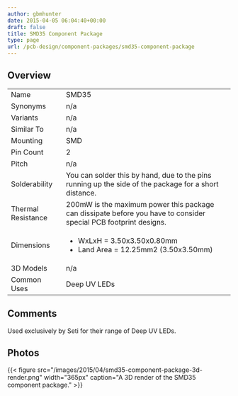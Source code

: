 ```yaml
---
author: gbmhunter
date: 2015-04-05 06:04:40+00:00
draft: false
title: SMD35 Component Package
type: page
url: /pcb-design/component-packages/smd35-component-package
---
```


## Overview

<table >
<tbody >
<tr >
<td >Name</td>
<td >SMD35</td>
</tr>
<tr>
<td >Synonyms</td>
<td >n/a</td>
</tr>
<tr >
<td >Variants</td>
<td >n/a</td>
</tr>
<tr >
<td >Similar To</td>
<td >n/a</td>
</tr>
<tr >
<td >Mounting</td>
<td >SMD</td>
</tr>
<tr >

<td >Pin Count
</td>

<td >2
</td>
</tr>
<tr >

<td >Pitch
</td>

<td >n/a
</td>
</tr>
<tr >

<td >Solderability
</td>

<td >You can solder this by hand, due to the pins running up the side of the package for a short distance.
</td>
</tr>
<tr >

<td >Thermal Resistance
</td>

<td >200mW is the maximum power this package can dissipate before you have to consider special PCB footprint designs.
</td>
</tr>
<tr >
<td >Dimensions</td>
<td>
    <ul>
        <li>WxLxH = 3.50x3.50x0.80mm</li>
        <li>Land Area = 12.25mm2 (3.50x3.50mm)</li>
    </ul>
</td>
</tr>
<tr >

<td >3D Models
</td>

<td >n/a
</td>
</tr>
<tr>
<td >Common Uses</td>
<td>Deep UV LEDs</td>
</tr>
</tbody>
</table>

## Comments

Used exclusively by Seti for their range of Deep UV LEDs.

## Photos

{{< figure src="/images/2015/04/smd35-component-package-3d-render.png" width="365px" caption="A 3D render of the SMD35 component package." >}}